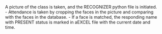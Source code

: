 A picture of the class is taken, and the RECOGNIZER python file is initiated. - Attendance is taken by cropping the faces in the picture and comparing with the faces in the database. - If a face is matched, the responding name with PRESENT status is marked in aEXCEL file with the current date and time.
